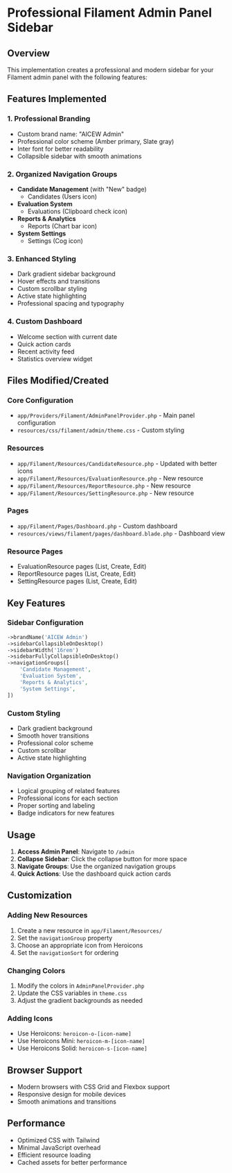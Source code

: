 # Professional Filament Admin Panel Sidebar

## Overview
This implementation creates a professional and modern sidebar for your Filament admin panel with the following features:

## Features Implemented

### 1. **Professional Branding**
- Custom brand name: "AICEW Admin"
- Professional color scheme (Amber primary, Slate gray)
- Inter font for better readability
- Collapsible sidebar with smooth animations

### 2. **Organized Navigation Groups**
- **Candidate Management** (with "New" badge)
  - Candidates (Users icon)
- **Evaluation System**
  - Evaluations (Clipboard check icon)
- **Reports & Analytics**
  - Reports (Chart bar icon)
- **System Settings**
  - Settings (Cog icon)

### 3. **Enhanced Styling**
- Dark gradient sidebar background
- Hover effects and transitions
- Custom scrollbar styling
- Active state highlighting
- Professional spacing and typography

### 4. **Custom Dashboard**
- Welcome section with current date
- Quick action cards
- Recent activity feed
- Statistics overview widget

## Files Modified/Created

### Core Configuration
- `app/Providers/Filament/AdminPanelProvider.php` - Main panel configuration
- `resources/css/filament/admin/theme.css` - Custom styling

### Resources
- `app/Filament/Resources/CandidateResource.php` - Updated with better icons
- `app/Filament/Resources/EvaluationResource.php` - New resource
- `app/Filament/Resources/ReportResource.php` - New resource
- `app/Filament/Resources/SettingResource.php` - New resource

### Pages
- `app/Filament/Pages/Dashboard.php` - Custom dashboard
- `resources/views/filament/pages/dashboard.blade.php` - Dashboard view

### Resource Pages
- EvaluationResource pages (List, Create, Edit)
- ReportResource pages (List, Create, Edit)
- SettingResource pages (List, Create, Edit)

## Key Features

### Sidebar Configuration
```php
->brandName('AICEW Admin')
->sidebarCollapsibleOnDesktop()
->sidebarWidth('16rem')
->sidebarFullyCollapsibleOnDesktop()
->navigationGroups([
    'Candidate Management',
    'Evaluation System', 
    'Reports & Analytics',
    'System Settings',
])
```

### Custom Styling
- Dark gradient background
- Smooth hover transitions
- Professional color scheme
- Custom scrollbar
- Active state highlighting

### Navigation Organization
- Logical grouping of related features
- Professional icons for each section
- Proper sorting and labeling
- Badge indicators for new features

## Usage

1. **Access Admin Panel**: Navigate to `/admin`
2. **Collapse Sidebar**: Click the collapse button for more space
3. **Navigate Groups**: Use the organized navigation groups
4. **Quick Actions**: Use the dashboard quick action cards

## Customization

### Adding New Resources
1. Create a new resource in `app/Filament/Resources/`
2. Set the `navigationGroup` property
3. Choose an appropriate icon from Heroicons
4. Set the `navigationSort` for ordering

### Changing Colors
1. Modify the colors in `AdminPanelProvider.php`
2. Update the CSS variables in `theme.css`
3. Adjust the gradient backgrounds as needed

### Adding Icons
- Use Heroicons: `heroicon-o-[icon-name]`
- Use Heroicons Mini: `heroicon-m-[icon-name]`
- Use Heroicons Solid: `heroicon-s-[icon-name]`

## Browser Support
- Modern browsers with CSS Grid and Flexbox support
- Responsive design for mobile devices
- Smooth animations and transitions

## Performance
- Optimized CSS with Tailwind
- Minimal JavaScript overhead
- Efficient resource loading
- Cached assets for better performance 